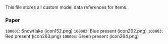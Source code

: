 This file stores all custom model data references for items.

### Paper

`100001`: Snowflake (icon152.png)
`100002`: Blue present (icon262.png)
`100003`: Red present (icon263.png)
`100004`: Green present (icon264.png)